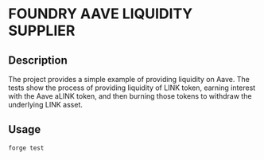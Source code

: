 # FOUNDRY AAVE LIQUIDITY SUPPLIER

## Description

The project provides a simple example of providing liquidity on Aave. The tests show the process of providing liquidity of LINK token, earning interest with the Aave aLINK token, and then burning those tokens to withdraw the underlying LINK asset.

## Usage

```forge test```